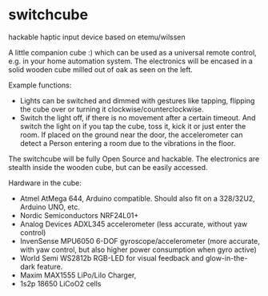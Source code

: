 switchcube
==========

hackable haptic input device based on etemu/wilssen

A little companion cube :) which can be used as a universal remote control, e.g. in your home automation system. The electronics will be encased in a solid wooden cube milled out of oak as seen on the left.

Example functions:
- Lights can be switched and dimmed with gestures like tapping, flipping the cube over or turning it clockwise/counterclockwise.
- Switch the light off, if there is no movement after a certain timeout. And switch the light on if you  tap the cube, toss it, kick it or just enter the room. If placed on the ground near the door, the accelerometer can detect a Person entering a room due to the vibrations in the floor.


The switchcube will be fully Open Source and hackable. The electronics are stealth inside the wooden cube, but can be easily accessed.

Hardware in the cube:
- Atmel AtMega 644, Arduino compatible. Should also fit on a 328/32U2, Arduino UNO, etc.
- Nordic Semiconductors NRF24L01+
- Analog Devices ADXL345 accelerometer (less accurate, without yaw control)
- InvenSense MPU6050 6-DOF gyroscope/accelerometer (more accurate, with yaw control, but also higher power consumption when gyro active)
- World Semi WS2812b RGB-LED for visual feedback and glow-in-the-dark feature.
- Maxim MAX1555 LiPo/LiIo Charger, 
- 1s2p 18650 LiCoO2 cells 
